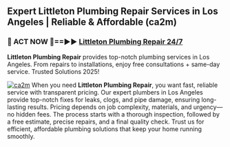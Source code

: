 ## Expert Littleton Plumbing Repair Services in Los Angeles | Reliable & Affordable (ca2m)  

<h3>🚿 ACT NOW 🌟==►► <a href="https://tinyurl.com/2ne6vx2x" rel="nofollow">Littleton Plumbing Repair 24/7</a></h3>

**Littleton Plumbing Repair** provides top-notch plumbing services in Los Angeles. From repairs to installations, enjoy free consultations + same-day service. Trusted Solutions 2025!

[![ca2m](https://i.imgur.com/4PFF4AK.jpeg)](https://tinyurl.com/2ne6vx2x)
When you need **Littleton Plumbing Repair**, you want fast, reliable service with transparent pricing. Our expert plumbers in Los Angeles provide top-notch fixes for leaks, clogs, and pipe damage, ensuring long-lasting results. Pricing depends on job complexity, materials, and urgency—no hidden fees. The process starts with a thorough inspection, followed by a free estimate, precise repairs, and a final quality check. Trust us for efficient, affordable plumbing solutions that keep your home running smoothly.